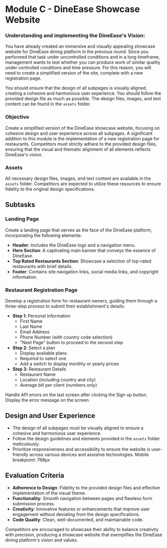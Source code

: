 # Module C - DineEase Showcase Website

### Understanding and implementing the DineEase's Vision: 

You have already created an immersive and visually appealing showcase website for DineEase dining platform in the previous round. Since you performed that task under uncontrolled conditions and in a long timeframe, management wants to test whether you can produce work of similar quality under controlled conditions and time pressure. For this reason, you will need to create a simplified version of the site, complete with a new registration page.

You should ensure that the design of all subpages is visually aligned, creating a cohesive and harmonious user experience. You should follow the provided design file as much as possible. The design files, images, and text content can be found in the `assets` folder.

<!-- ## Landing Page
- Header with logo and menubar
- Hero section
- Top-rated restaurants section
- Footer
## Restaurant Registration Page
- First Name
- Last Name
- Email
- Select Country prefix by country code | Phone number
- Next page
- Restaurant Name
- Location (country, city)
- Average bill per client -->

### Objective
Create a simplified version of the DineEase showcase website, focusing on cohesive design and user experience across all subpages. A significant addition to this module is the implementation of a new registration page for restaurants. Competitors must strictly adhere to the provided design files, ensuring that the visual and thematic alignment of all elements reflects DineEase's vision.

### Assets
All necessary design files, images, and text content are available in the `assets` folder. Competitors are expected to utilize these resources to ensure fidelity to the original design specifications.

## Subtasks

### Landing Page
Create a landing page that serves as the face of the DineEase platform, incorporating the following elements:
- **Header**: Includes the DineEase logo and a navigation menu.
- **Hero Section**: A captivating main banner that conveys the essence of DineEase.
- **Top Rated Restaurants Section**: Showcase a selection of top-rated restaurants with brief details.
- **Footer**: Contains site navigation links, social media links, and copyright information.

### Restaurant Registration Page
Develop a registration form for restaurant owners, guiding them through a three-step process to submit their establishment's details:
- **Step 1**: Personal Information
  - First Name
  - Last Name
  - Email Address
  - Phone Number (with country code selection)
  - "Next Page" button to proceed to the second step
- **Step 2**: Select a plan
  - Display available plans
  - Required to select one
  - Add a switch to display monthly or yearly prices
- **Step 3**: Restaurant Details
  - Restaurant Name
  - Location (including country and city)
  - Average bill per client (numbers only)
 
Handle API errors on the last screen after clicking the Sign up button. Display the error message on the screen.

## Design and User Experience
- The design of all subpages must be visually aligned to ensure a cohesive and harmonious user experience.
- Follow the design guidelines and elements provided in the `assets` folder meticulously.
- Prioritize responsiveness and accessibility to ensure the website is user-friendly across various devices and assistive technologies. Mobile breakpoint: 768px

## Evaluation Criteria
- **Adherence to Design**: Fidelity to the provided design files and effective implementation of the visual theme.
- **Functionality**: Smooth navigation between pages and flawless form submission process.
- **Creativity**: Innovative features or enhancements that improve user engagement without deviating from the design specifications.
- **Code Quality**: Clean, well-documented, and maintainable code.

Competitors are encouraged to showcase their ability to balance creativity with precision, producing a showcase website that exemplifies the DineEase dining platform's vision and values.
